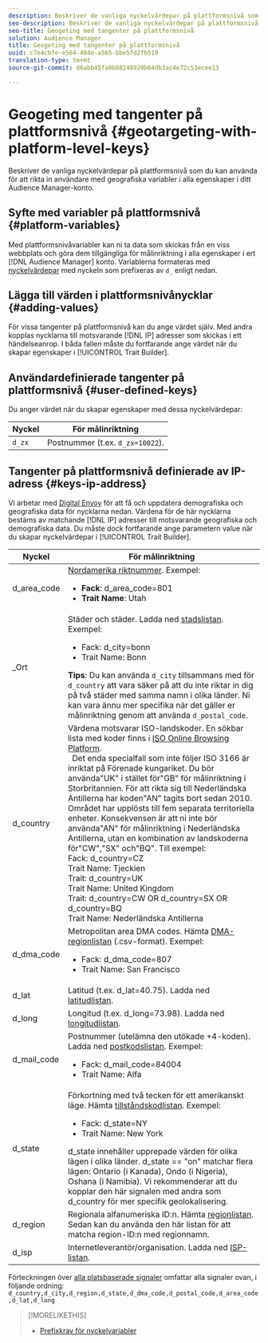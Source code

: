 ```yaml
---
description: Beskriver de vanliga nyckelvärdepar på plattformsnivå som du kan använda för att rikta in användare med geografiska variabler i alla egenskaper i ditt Audience Manager-konto.
seo-description: Beskriver de vanliga nyckelvärdepar på plattformsnivå som du kan använda för att rikta in användare med geografiska variabler i alla egenskaper i ditt Audience Manager-konto.
seo-title: Geogeting med tangenter på plattformsnivå
solution: Audience Manager
title: Geogeting med tangenter på plattformsnivå
uuid: c7e4cbfe-e564-404e-a565-bbe5fd2fb519
translation-type: tm+mt
source-git-commit: d6abb45fa8b88248920b64db3ac4e72c53ecee13

---
```



# Geogeting med tangenter på plattformsnivå {#geotargeting-with-platform-level-keys}

Beskriver de vanliga nyckelvärdepar på plattformsnivå som du kan använda för att rikta in användare med geografiska variabler i alla egenskaper i ditt Audience Manager-konto.

<!-- c_tb_platform_vars.xml -->

## Syfte med variabler på plattformsnivå {#platform-variables}

Med plattformsnivåvariabler kan ni ta data som skickas från en viss webbplats och göra dem tillgängliga för målinriktning i alla egenskaper i ert [!DNL Audience Manager] konto. Variablerna formateras med [nyckelvärdepar](../../reference/key-value-pairs-explained.md) med nyckeln som prefixeras av `d_` enligt nedan.

## Lägga till värden i plattformsnivånycklar {#adding-values}

För vissa tangenter på plattformsnivå kan du ange värdet själv. Med andra kopplas nycklarna till motsvarande [!DNL IP] adresser som skickas i ett händelseanrop. I båda fallen måste du fortfarande ange värdet när du skapar egenskaper i [!UICONTROL Trait Builder].

## Användardefinierade tangenter på plattformsnivå {#user-defined-keys}

Du anger värdet när du skapar egenskaper med dessa nyckelvärdepar:

| Nyckel | För målinriktning |
|---|---|
| `d_zx` | Postnummer (t.ex. `d_zx=10022`). |

## Tangenter på plattformsnivå definierade av IP-adress {#keys-ip-address}

Vi arbetar med [Digital Envoy](https://www.digitalenvoy.com/) för att få och uppdatera demografiska och geografiska data för nycklarna nedan. Värdena för de här nycklarna bestäms av matchande [!DNL IP] adresser till motsvarande geografiska och demografiska data. Du måste dock fortfarande ange parametern value när du skapar nyckelvärdepar i [!UICONTROL Trait Builder].

| Nyckel | För målinriktning |
|--- |--- |
| d_area_code | [Nordamerika riktnummer](https://en.wikipedia.org/wiki/List_of_North_American_Numbering_Plan_area_codes).  Exempel: <ul><li>**Fack**:  d_area_code=801</li><li>**Trait Name**: Utah</li></ul> |
| _Ort | Städer och städer. Ladda ned [stadslistan](assets/d_city.txt).  Exempel: <ul><li>Fack:  d_city=bonn</li><li>Trait Name: Bonn</li></ul> **Tips**: Du kan använda `d_city` tillsammans med för `d_country` att vara säker på att du inte riktar in dig på två städer med samma namn i olika länder. Ni kan vara ännu mer specifika när det gäller er målinriktning genom att använda `d_postal_code`. |
| d_country | Värdena motsvarar ISO-landskoder. En sökbar lista med koder finns i [ISO Online Browsing Platform](https://www.iso.org/obp/ui/#home). <br>  Det enda specialfall som inte följer ISO 3166 är inriktat på Förenade kungariket. Du bör använda&quot;UK&quot; i stället för&quot;GB&quot; för målinriktning i Storbritannien.  För att rikta sig till Nederländska Antillerna har koden&quot;AN&quot; tagits bort sedan 2010. Området har upplösts till fem separata territoriella enheter. Konsekvensen är att ni inte bör använda&quot;AN&quot; för målinriktning i Nederländska Antillerna, utan en kombination av landskoderna för&quot;CW&quot;,&quot;SX&quot; och&quot;BQ&quot;.  Till exempel:  <br>Fack:  d_country=CZ <br>Trait Name: Tjeckien <br>Trait:  d_country=UK <br>Trait Name: United Kingdom <br>Trait:  d_country=CW OR d_country=SX OR d_country=BQ <br>Trait Name: Nederländska Antillerna |
| d_dma_code | Metropolitan area DMA codes. Hämta [DMA-regionlistan](assets/DMAregions.csv) (.csv-format).  Exempel: <ul><li>Fack:  d_dma_code=807</li><li>Trait Name: San Francisco</li></ul> |
| d_lat | Latitud (t.ex. d_lat=40.75). Ladda ned [latitudlistan](assets/d_lat.txt). |
| d_long | Longitud (t.ex. d_long=73.98). Ladda ned [longitudlistan](assets/d_long.txt). |
| d_mail_code | Postnummer (utelämna den utökade +4-koden). Ladda ned [postkodslistan](assets/d_postal_code.txt).  Exempel: <ul><li>Fack:  d_mail_code=84004 </li><li>Trait Name: Alfa</li></ul> |
| d_state | Förkortning med två tecken för ett amerikanskt läge. Hämta [tillståndskodlistan](assets/d_state.txt).  Exempel: <ul><li>Fack:  d_state=NY </li><li>Trait Name: New York</li></ul>d_state innehåller upprepade värden för olika lägen i olika länder. d_state == &quot;on&quot; matchar flera lägen: Ontario (i Kanada), Ondo (i Nigeria), Oshana (i Namibia). Vi rekommenderar att du kopplar den här signalen med andra som d_country för mer specifik geolokalisering. |
| d_region | Regionala alfanumeriska ID:n. Hämta [regionlistan](assets/Country_RegionCodes_City.csv).  Sedan kan du använda den här listan för att matcha region-ID:n med regionnamn. |
| d_isp | Internetleverantör/organisation. Ladda ned [ISP-listan](assets/d_isp.txt). |

Förteckningen över [alla platsbaserade signaler](assets/all.csv) omfattar alla signaler ovan, i följande ordning: `d_country,d_city,d_region,d_state,d_dma_code,d_postal_code,d_area_code,d_lat,d_long`

>[!MORELIKETHIS]
>
>* [Prefixkrav för nyckelvariabler](../../features/traits/trait-variable-prefixes.md)

